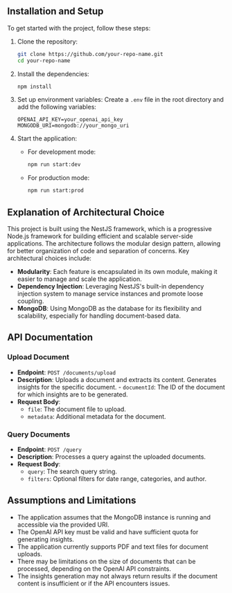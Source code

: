 ## Installation and Setup

To get started with the project, follow these steps:

1. Clone the repository:
   ```bash
   git clone https://github.com/your-repo-name.git
   cd your-repo-name
   ```

2. Install the dependencies:
   ```bash
   npm install
   ```

3. Set up environment variables:
   Create a `.env` file in the root directory and add the following variables:
   ```
   OPENAI_API_KEY=your_openai_api_key
   MONGODB_URI=mongodb://your_mongo_uri
   ```

4. Start the application:
   - For development mode:
     ```bash
     npm run start:dev
     ```
   - For production mode:
     ```bash
     npm run start:prod
     ```

## Explanation of Architectural Choice

This project is built using the NestJS framework, which is a progressive Node.js framework for building efficient and scalable server-side applications. The architecture follows the modular design pattern, allowing for better organization of code and separation of concerns. Key architectural choices include:

- **Modularity**: Each feature is encapsulated in its own module, making it easier to manage and scale the application.
- **Dependency Injection**: Leveraging NestJS's built-in dependency injection system to manage service instances and promote loose coupling.
- **MongoDB**: Using MongoDB as the database for its flexibility and scalability, especially for handling document-based data.

## API Documentation

### Upload Document
- **Endpoint**: `POST /documents/upload`
- **Description**: Uploads a document and extracts its content. Generates insights for the specific document.  - `documentId`: The ID of the document for which insights are to be generated.
- **Request Body**:
  - `file`: The document file to upload.
  - `metadata`: Additional metadata for the document.


### Query Documents
- **Endpoint**: `POST /query`
- **Description**: Processes a query against the uploaded documents.
- **Request Body**:
  - `query`: The search query string.
  - `filters`: Optional filters for date range, categories, and author.

## Assumptions and Limitations
- The application assumes that the MongoDB instance is running and accessible via the provided URI.
- The OpenAI API key must be valid and have sufficient quota for generating insights.
- The application currently supports PDF and text files for document uploads.
- There may be limitations on the size of documents that can be processed, depending on the OpenAI API constraints.
- The insights generation may not always return results if the document content is insufficient or if the API encounters issues.
